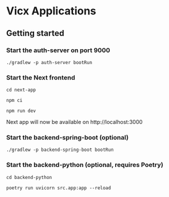 # Vicx Applications

## Getting started

### Start the auth-server on port 9000
```shell
./gradlew -p auth-server bootRun
```

### Start the Next frontend
```shell
cd next-app
```
```shell
npm ci
```
```shell
npm run dev
```

Next app will now be available on 
http://localhost:3000

### Start the backend-spring-boot (optional)
```shell
./gradlew -p backend-spring-boot bootRun
```

### Start the backend-python (optional, requires Poetry)
```shell
cd backend-python
```
```shell
poetry run uvicorn src.app:app --reload
```
